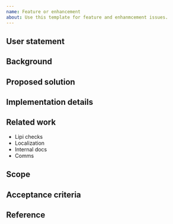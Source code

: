 ```yaml
---
name: Feature or enhancement
about: Use this template for feature and enhanmcement issues.
---
```


## User statement
## Background
## Proposed solution
## Implementation details
## Related work

- Lipi checks
- Localization
- Internal docs
- Comms

## Scope
## Acceptance criteria
## Reference
